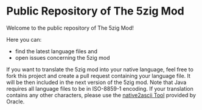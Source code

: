 Public Repository of The 5zig Mod
=

Welcome to the public repository of The 5zig Mod!


Here you can:
- find the latest language files
and 
- open issues concerning the 5zig mod

If you want to translate the 5zig mod into your native language, feel free to fork this project and create a pull request containing your language file. It will be then included in the 
next version of the 5zig mod. Note that Java requires all language files to be in ISO-8859-1 encoding. If your translation contains any other characters, please use the [native2ascii Tool](http://docs.oracle.com/javase/7/docs/technotes/tools/windows/native2ascii.html) provided by Oracle.
